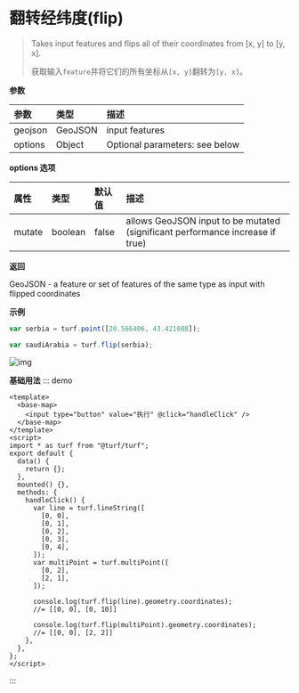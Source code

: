 # 翻转经纬度(flip)

> Takes input features and flips all of their coordinates from [x, y] to [y, x].
>
> 获取输入`feature`并将它们的所有坐标从`[x, y]`翻转为`[y, x]`。

**参数**

| 参数    | 类型    | 描述                           |
| :------ | :------ | :----------------------------- |
| geojson | GeoJSON | input features                 |
| options | Object  | Optional parameters: see below |

**options 选项**

| 属性   | 类型    | 默认值 | 描述                                                                          |
| :----- | :------ | :----- | :---------------------------------------------------------------------------- |
| mutate | boolean | false  | allows GeoJSON input to be mutated (significant performance increase if true) |

**返回**

GeoJSON - a feature or set of features of the same type as input with flipped coordinates

**示例**

```js
var serbia = turf.point([20.566406, 43.421008]);

var saudiArabia = turf.flip(serbia);
```

![img](https://pzy-images.oss-cn-hangzhou.aliyuncs.com/img/flip.ed33165b.webp)

**基础用法**
::: demo

```vue
<template>
  <base-map>
    <input type="button" value="执行" @click="handleClick" />
  </base-map>
</template>
<script>
import * as turf from "@turf/turf";
export default {
  data() {
    return {};
  },
  mounted() {},
  methods: {
    handleClick() {
      var line = turf.lineString([
        [0, 0],
        [0, 1],
        [0, 2],
        [0, 3],
        [0, 4],
      ]);
      var multiPoint = turf.multiPoint([
        [0, 2],
        [2, 1],
      ]);

      console.log(turf.flip(line).geometry.coordinates);
      //= [[0, 0], [0, 10]]

      console.log(turf.flip(multiPoint).geometry.coordinates);
      //= [[0, 0], [2, 2]]
    },
  },
};
</script>
```

:::
